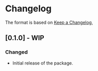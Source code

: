 # Changelog

The format is based on [Keep a Changelog](https://keepachangelog.com/en/1.0.0/),

## [0.1.0] - WIP

### Changed
- Initial release of the package.